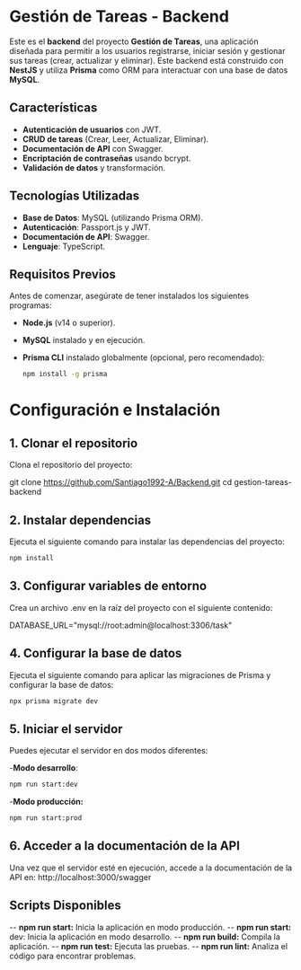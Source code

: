 # Gestión de Tareas - Backend

Este es el **backend** del proyecto **Gestión de Tareas**, una aplicación diseñada para permitir a los usuarios registrarse, iniciar sesión y gestionar sus tareas (crear, actualizar y eliminar). Este backend está construido con **NestJS** y utiliza **Prisma** como ORM para interactuar con una base de datos **MySQL**.

## Características

- **Autenticación de usuarios** con JWT.
- **CRUD de tareas** (Crear, Leer, Actualizar, Eliminar).
- **Documentación de API** con Swagger.
- **Encriptación de contraseñas** usando bcrypt.
- **Validación de datos** y transformación.

## Tecnologías Utilizadas

- **Base de Datos**: MySQL (utilizando Prisma ORM).
- **Autenticación**: Passport.js y JWT.
- **Documentación de API**: Swagger.
- **Lenguaje**: TypeScript.

## Requisitos Previos

Antes de comenzar, asegúrate de tener instalados los siguientes programas:

- **Node.js** (v14 o superior).
- **MySQL** instalado y en ejecución.
- **Prisma CLI** instalado globalmente (opcional, pero recomendado):

  ```bash
  npm install -g prisma
  ```

# Configuración e Instalación

## 1. Clonar el repositorio

Clona el repositorio del proyecto:

git clone https://github.com/Santiago1992-A/Backend.git
cd gestion-tareas-backend

## 2. Instalar dependencias

Ejecuta el siguiente comando para instalar las dependencias del proyecto:

```bash
npm install
```

## 3. Configurar variables de entorno

Crea un archivo .env en la raíz del proyecto con el siguiente contenido:

DATABASE_URL="mysql://root:admin@localhost:3306/task"

## 4. Configurar la base de datos

Ejecuta el siguiente comando para aplicar las migraciones de Prisma y configurar la base de datos:

```bash
npx prisma migrate dev

```

## 5. Iniciar el servidor

Puedes ejecutar el servidor en dos modos diferentes:

-**Modo desarrollo**:

```bash
npm run start:dev
```

-**Modo producción:**

```bash
npm run start:prod
```

## 6. Acceder a la documentación de la API

Una vez que el servidor esté en ejecución, accede a la documentación de la API en:
http://localhost:3000/swagger

## Scripts Disponibles

-- **npm run start:** Inicia la aplicación en modo producción.
-- **npm run start:** dev: Inicia la aplicación en modo desarrollo.
-- **npm run build:** Compila la aplicación.
-- **npm run test:** Ejecuta las pruebas.
-- **npm run lint:** Analiza el código para encontrar problemas.
